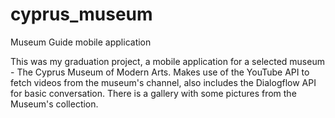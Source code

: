 # cyprus_museum

Museum Guide mobile application

This was my graduation project, a mobile application for a selected museum - The Cyprus Museum of Modern Arts. Makes use of the YouTube API to fetch videos from the museum's channel, also includes the Dialogflow API for basic conversation. 
There is a gallery with some pictures from the Museum's collection.
